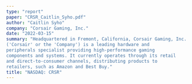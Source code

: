 ```yaml
---
type: "report"
paper: "CRSR_Caitlin_Syho.pdf"
author: "Caitlin Syho"
company: "Corsair Gaming, Inc."
date: "2022-03-15"
summary: "Headquartered in Fremont, California, Corsair Gaming, Inc.
('Corsair' or the 'Company') is a leading hardware and
peripherals specialist providing high-performance gaming
components and systems. It currently operates through its retail
and direct-to-consumer channels, distributing products to
retailers, such as Amazon and Best Buy."
title: "NASDAQ: CRSR"
---
```

